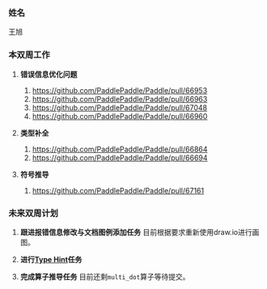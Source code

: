 ### 姓名

王旭

### 本双周工作

1. **错误信息优化问题**
   1. https://github.com/PaddlePaddle/Paddle/pull/66953
   2. https://github.com/PaddlePaddle/Paddle/pull/66963
   3. https://github.com/PaddlePaddle/Paddle/pull/67048
   4. https://github.com/PaddlePaddle/Paddle/pull/66960

2. **类型补全**
   1. https://github.com/PaddlePaddle/Paddle/pull/66864
   2. https://github.com/PaddlePaddle/Paddle/pull/66694

3. **符号推导**
   1. https://github.com/PaddlePaddle/Paddle/pull/67161

### 未来双周计划

1. **跟进报错信息修改与文档图例添加任务**
   目前根据要求重新使用draw.io进行画图。

2. **进行[Type Hint](https://github.com/PaddlePaddle/Paddle/issues/65008)任务**

3. **完成算子推导任务**
   目前还剩`multi_dot`算子等待提交。
